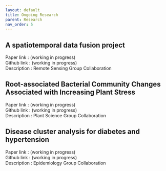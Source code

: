 ```yaml
---
layout: default
title: Ongoing Research
parent: Research
nav_order: 5
---
```


## A spatiotemporal data fusion project
Paper  link : (working in progress)\
Github link : (working in progress)\
Description : Remote Sensing Group Collaboration

## Root-associated Bacterial Community Changes Associated with Increasing Plant Stress
Paper  link : (working in progress)\
Github link : (working in progress)\
Description : Plant Science Group Collaboration

## Disease cluster analysis for diabetes and hypertension
Paper  link : (working in progress)\
Github link : (working in progress)\
Description : Epidemiology Group Collaboration
